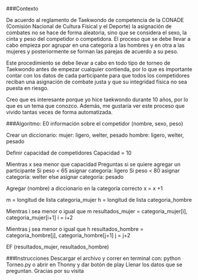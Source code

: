 ###Contexto

De acuerdo al reglamento de Taekwondo de competencia de la CONADE (Comisión Nacional de Cultura Físical y el Deporte) 
la asignación de combates no se hace de forma aleatoria, sino que se considera el sexo, la cinta y peso del competidor o competidora. 
El proceso que se debe llevar a cabo empieza por agrupar en una categoría a las hombres y en otra a las mujeres y posteriormente se 
forman las parejas de acuerdo a su peso.

Este procedimiento se debe llevar a cabo en todo tipo de torneo de Taekwondo antes de empezar cualquier contienda, 
por lo que es importante contar con los datos de cada participante para que todos los competidores reciban una asignación de 
combate justa y que su integridad física no sea puesta en riesgo.

Creo que es interesante porque yo hice taekwondo durante 10 años, por lo que es un tema que conozco. Además, me gustaría ver este proceso que vivido tantas veces de forma automatizada.

###Algoritmo:
E0 información sobre el competidor (nombre, sexo, peso)

Crear un diccionario:
 mujer: ligero, welter, pesado
 hombre: ligero, welter, pesado

Definir capacidad de competidores
Capacidad = 10

Mientras x sea menor que capacidad
  Preguntas si se quiere agregar un participante
  Si peso < 65
   asignar categoría: ligero
  Si peso < 80
   asignar categoría: welter
  else
   asignar categoría: pesado
   
  Agregar (nombre) a diccionario en la categoría correcto
x = x +1


m = longitud de lista categoria_mujer
h = longitud de lista categoria_hombre

Mientras i sea menor o igual que m
resultados_mujer = categoria_mujer[i], categoria_mujer[i+1]
i = i+2

Mientras j sea menor o igual que h
resultados_hombre = categoria_hombre[j], categoria_hombre[j+1]
j = j+2

EF (resultados_mujer, resultados_hombre)

###Instrucciones
Descargar el archivo y correr en terminal con:
  python Torneo.py
o abrir en Thonny y dar botón de play
Llenar los datos que se preguntan.
Gracias por su visita

